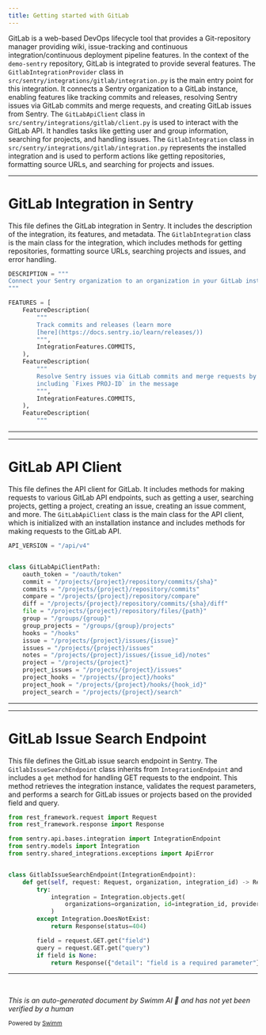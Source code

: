 ```yaml
---
title: Getting started with GitLab
---
```

GitLab is a web-based DevOps lifecycle tool that provides a Git-repository manager providing wiki, issue-tracking and continuous integration/continuous deployment pipeline features. In the context of the `demo-sentry` repository, GitLab is integrated to provide several features. The `GitlabIntegrationProvider` class in `src/sentry/integrations/gitlab/integration.py` is the main entry point for this integration. It connects a Sentry organization to a GitLab instance, enabling features like tracking commits and releases, resolving Sentry issues via GitLab commits and merge requests, and creating GitLab issues from Sentry. The `GitLabApiClient` class in `src/sentry/integrations/gitlab/client.py` is used to interact with the GitLab API. It handles tasks like getting user and group information, searching for projects, and handling issues. The `GitlabIntegration` class in `src/sentry/integrations/gitlab/integration.py` represents the installed integration and is used to perform actions like getting repositories, formatting source URLs, and searching for projects and issues.

<SwmSnippet path="/src/sentry/integrations/gitlab/integration.py" line="32">

---

# GitLab Integration in Sentry

This file defines the GitLab integration in Sentry. It includes the description of the integration, its features, and metadata. The `GitlabIntegration` class is the main class for the integration, which includes methods for getting repositories, formatting source URLs, searching projects and issues, and error handling.

```python
DESCRIPTION = """
Connect your Sentry organization to an organization in your GitLab instance or gitlab.com, enabling the following features:
"""

FEATURES = [
    FeatureDescription(
        """
        Track commits and releases (learn more
        [here](https://docs.sentry.io/learn/releases/))
        """,
        IntegrationFeatures.COMMITS,
    ),
    FeatureDescription(
        """
        Resolve Sentry issues via GitLab commits and merge requests by
        including `Fixes PROJ-ID` in the message
        """,
        IntegrationFeatures.COMMITS,
    ),
    FeatureDescription(
        """
```

---

</SwmSnippet>

<SwmSnippet path="/src/sentry/integrations/gitlab/client.py" line="12">

---

# GitLab API Client

This file defines the API client for GitLab. It includes methods for making requests to various GitLab API endpoints, such as getting a user, searching projects, getting a project, creating an issue, creating an issue comment, and more. The `GitLabApiClient` class is the main class for the API client, which is initialized with an installation instance and includes methods for making requests to the GitLab API.

```python
API_VERSION = "/api/v4"


class GitLabApiClientPath:
    oauth_token = "/oauth/token"
    commit = "/projects/{project}/repository/commits/{sha}"
    commits = "/projects/{project}/repository/commits"
    compare = "/projects/{project}/repository/compare"
    diff = "/projects/{project}/repository/commits/{sha}/diff"
    file = "/projects/{project}/repository/files/{path}"
    group = "/groups/{group}"
    group_projects = "/groups/{group}/projects"
    hooks = "/hooks"
    issue = "/projects/{project}/issues/{issue}"
    issues = "/projects/{project}/issues"
    notes = "/projects/{project}/issues/{issue_id}/notes"
    project = "/projects/{project}"
    project_issues = "/projects/{project}/issues"
    project_hooks = "/projects/{project}/hooks"
    project_hook = "/projects/{project}/hooks/{hook_id}"
    project_search = "/projects/{project}/search"
```

---

</SwmSnippet>

<SwmSnippet path="/src/sentry/integrations/gitlab/search.py" line="1">

---

# GitLab Issue Search Endpoint

This file defines the GitLab issue search endpoint in Sentry. The `GitlabIssueSearchEndpoint` class inherits from `IntegrationEndpoint` and includes a `get` method for handling GET requests to the endpoint. This method retrieves the integration instance, validates the request parameters, and performs a search for GitLab issues or projects based on the provided field and query.

```python
from rest_framework.request import Request
from rest_framework.response import Response

from sentry.api.bases.integration import IntegrationEndpoint
from sentry.models import Integration
from sentry.shared_integrations.exceptions import ApiError


class GitlabIssueSearchEndpoint(IntegrationEndpoint):
    def get(self, request: Request, organization, integration_id) -> Response:
        try:
            integration = Integration.objects.get(
                organizations=organization, id=integration_id, provider="gitlab"
            )
        except Integration.DoesNotExist:
            return Response(status=404)

        field = request.GET.get("field")
        query = request.GET.get("query")
        if field is None:
            return Response({"detail": "field is a required parameter"}, status=400)
```

---

</SwmSnippet>

&nbsp;

*This is an auto-generated document by Swimm AI 🌊 and has not yet been verified by a human*

<SwmMeta version="3.0.0" repo-id="Z2l0aHViJTNBJTNBZGVtby1zZW50cnklM0ElM0Fzd2ltbWlv" repo-name="demo-sentry"><sup>Powered by [Swimm](/)</sup></SwmMeta>
